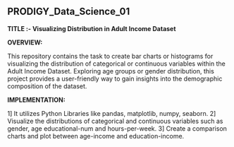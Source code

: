 ## PRODIGY_Data_Science_01

**TITLE :- Visualizing Distribution in Adult Income Dataset**

**OVERVIEW:**

This repository contains the task to create bar charts or histograms for visualizing the distribution of categorical or continuous variables within the Adult Income Dataset. Exploring age groups or gender distribution, this project provides a user-friendly way to gain insights into the demographic composition of the dataset.

**IMPLEMENTATION:**

1] It utilizes Python Libraries like pandas, matplotlib, numpy, seaborn.
2] Visualize the distributions of categorical and continuous variables such as  gender, age educational-num and hours-per-week.
3] Create a comparison charts and plot between age-income and education-income.


